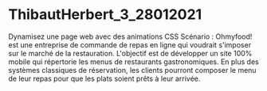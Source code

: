 # ThibautHerbert_3_28012021
Dynamisez une page web avec des animations CSS Scénario : Ohmyfood! est une entreprise de commande de repas en ligne qui voudrait s'imposer sur le marché de la restauration. L'objectif est de développer un site 100% mobile qui répertorie les menus de restaurants gastronomiques. En plus des systèmes classiques de réservation, les clients pourront composer le menu de leur repas pour que les plats soient prêts à leur arrivée.
